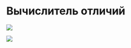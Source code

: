 # Вычислитель отличий

<a href="https://codeclimate.com/github/pqr/php-project-lvl2/maintainability"><img src="https://api.codeclimate.com/v1/badges/0e399c0f5027ebd3d459/maintainability" /></a>

<a href="https://github.com/pqr/php-project-lvl2/actions"><img src="https://github.com/pqr/php-project-lvl2/workflows/lint/badge.svg"></a>
